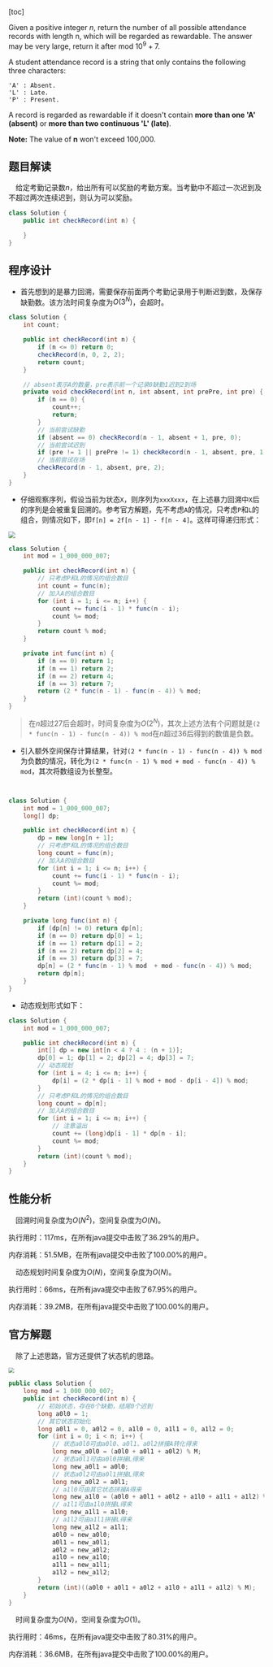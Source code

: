 [toc]

Given a positive integer $n$, return the number of all possible attendance records with length n, which will be regarded as rewardable. The answer may be very large, return it after mod $10^9 + 7$.

A student attendance record is a string that only contains the following three characters:

```
'A' : Absent.
'L' : Late.
'P' : Present.
```

A record is regarded as rewardable if it doesn't contain **more than one 'A' (absent)** or **more than two continuous 'L' (late)**.



**Note:** The value of **n** won't exceed 100,000.



## 题目解读

&emsp;给定考勤记录数$n$，给出所有可以奖励的考勤方案。当考勤中不超过一次迟到及不超过两次连续迟到，则认为可以奖励。

```java
class Solution {
    public int checkRecord(int n) {

    }
}
```

## 程序设计

* 首先想到的是暴力回溯，需要保存前面两个考勤记录用于判断迟到数，及保存缺勤数。该方法时间复杂度为$O(3^N)$，会超时。

```java
class Solution {
    int count;

    public int checkRecord(int n) {
        if (n <= 0) return 0;
        checkRecord(n, 0, 2, 2);
        return count;
    }

    // absent表示A的数量，pre表示前一个记录0缺勤1迟到2到场
    private void checkRecord(int n, int absent, int prePre, int pre) {
        if (n == 0) {
            count++;
            return;
        }
        // 当前尝试缺勤
        if (absent == 0) checkRecord(n - 1, absent + 1, pre, 0);
        // 当前尝试迟到
        if (pre != 1 || prePre != 1) checkRecord(n - 1, absent, pre, 1);
        // 当前尝试在场
        checkRecord(n - 1, absent, pre, 2);
    }
}
```

* 仔细观察序列，假设当前为状态`X`，则序列为`xxxXxxx`，在上述暴力回溯中`X`后的序列是会被重复回溯的。参考官方解题，先不考虑`A`的情况，只考虑`P`和`L`的组合，则情况如下，即`f[n] = 2f[n - 1] - f[n - 4]`。这样可得递归形式：

<img src="../images/#552.png" style="zoom:80%;" />

```java
class Solution {
    int mod = 1_000_000_007;

    public int checkRecord(int n) {
        // 只考虑P和L的情况的组合数目
        int count = func(n);
        // 加入A的组合数目
        for (int i = 1; i <= n; i++) {
            count += func(i - 1) * func(n - i);
            count %= mod;
        }
        return count % mod;
    }

    private int func(int n) {
        if (n == 0) return 1;
        if (n == 1) return 2;
        if (n == 2) return 4;
        if (n == 3) return 7;
        return (2 * func(n - 1) - func(n - 4)) % mod;
    }
}
```

> 在$n$超过27后会超时，时间复杂度为$O(2^N)$，其次上述方法有个问题就是`(2 * func(n - 1) - func(n - 4)) % mod`在$n$超过36后得到的数值是负数。

* 引入额外空间保存计算结果，针对`(2 * func(n - 1) - func(n - 4)) % mod`为负数的情况，转化为`(2 * func(n - 1) % mod + mod - func(n - 4)) % mod`，其次将数组设为长整型。

```java


class Solution {
    int mod = 1_000_000_007;
    long[] dp;

    public int checkRecord(int n) {
        dp = new long[n + 1];
        // 只考虑P和L的情况的组合数目
        long count = func(n);
        // 加入A的组合数目
        for (int i = 1; i <= n; i++) {
            count += func(i - 1) * func(n - i);
            count %= mod;
        }
        return (int)(count % mod);
    }

    private long func(int n) {
        if (dp[n] != 0) return dp[n];
        if (n == 0) return dp[0] = 1;
        if (n == 1) return dp[1] = 2;
        if (n == 2) return dp[2] = 4;
        if (n == 3) return dp[3] = 7;
        dp[n] = (2 * func(n - 1) % mod  + mod - func(n - 4)) % mod;
        return dp[n];
    }
}
```

* 动态规划形式如下：

```java
class Solution {
    int mod = 1_000_000_007;

    public int checkRecord(int n) {
        int[] dp = new int[n < 4 ? 4 : (n + 1)];
        dp[0] = 1; dp[1] = 2; dp[2] = 4; dp[3] = 7;
		// 动态规划
        for (int i = 4; i <= n; i++) {
            dp[i] = (2 * dp[i - 1] % mod + mod - dp[i - 4]) % mod;
        }
        // 只考虑P和L的情况的组合数目
        long count = dp[n];
        // 加入A的组合数目
        for (int i = 1; i <= n; i++) {
            // 注意溢出
            count += (long)dp[i - 1] * dp[n - i];
            count %= mod;
        }
        return (int)(count % mod);
    }
}
```

## 性能分析

&emsp;回溯时间复杂度为$O(N^2)$，空间复杂度为$O(N)$。

执行用时：117ms，在所有java提交中击败了36.29%的用户。

内存消耗：51.5MB，在所有java提交中击败了100.00%的用户。

&emsp;动态规划时间复杂度为$O(N)$，空间复杂度为$O(N)$。

执行用时：66ms，在所有java提交中击败了67.95%的用户。

内存消耗：39.2MB，在所有java提交中击败了100.00%的用户。

## 官方解题

&emsp;除了上述思路，官方还提供了状态机的思路。

<img src="../images/#552_1.png" style="zoom: 67%;" />

```java
public class Solution {
    long mod = 1_000_000_007;
    public int checkRecord(int n) {
        // 初始状态，存在0个缺勤，结尾0个迟到
        long a0l0 = 1;
        // 其它状态初始化
        long a0l1 = 0, a0l2 = 0, a1l0 = 0, a1l1 = 0, a1l2 = 0;
        for (int i = 0; i < n; i++) {
            // 状态a0l0可由a0l0、a0l1、a0l2拼接A转化得来
            long new_a0l0 = (a0l0 + a0l1 + a0l2) % M;
            // 状态a0l1可由a0l0拼接L得来
            long new_a0l1 = a0l0;
            // 状态a0l2可由a0l1拼接L得来
            long new_a0l2 = a0l1;
            // a1l0可由其它状态拼接A得来
            long new_a1l0 = (a0l0 + a0l1 + a0l2 + a1l0 + a1l1 + a1l2) % M;
            // a1l1可由a1l0拼接L得来
            long new_a1l1 = a1l0;
            // a1l2可由a1l1拼接L得来
            long new_a1l2 = a1l1;
            a0l0 = new_a0l0;
            a0l1 = new_a0l1;
            a0l2 = new_a0l2;
            a1l0 = new_a1l0;
            a1l1 = new_a1l1;
            a1l2 = new_a1l2;
        }
        return (int)((a0l0 + a0l1 + a0l2 + a1l0 + a1l1 + a1l2) % M);
    }
}
```

&emsp;时间复杂度为$O(N)$，空间复杂度为$O(1)$。

执行用时：46ms，在所有java提交中击败了80.31%的用户。

内存消耗：36.6MB，在所有java提交中击败了100.00%的用户。